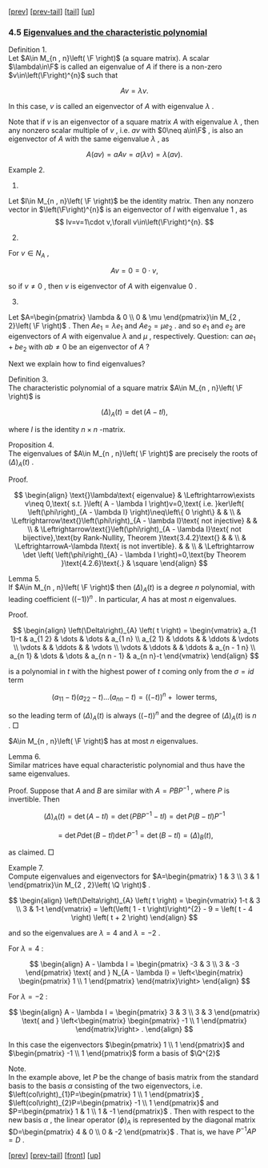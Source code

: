 [[prev](MA10210se19.html)] [[prev-tail](MA10210se19.html#tailMA10210se19.html)] [[tail](#tailMA10210se20.html)] [[up](MA10210ch4.html#MA10210se20.html)]

### 4.5 [Eigenvalues and the characteristic polynomial](MA10210.html#QQ2-26-39)

Definition 1.  
Let $A\in M_{n , n}\left( \F \right)$ (a square matrix). A scalar $\lambda\in\F$ is called an eigenvalue of $A$ if there is a non-zero $v\in\left(\F\right)^{n}$ such that

$$
A v = \lambda v .
$$

In this case, $v$ is called an eigenvector of $A$ with eigenvalue $\lambda$ .

Note that if $v$ is an eigenvector of a square matrix $A$ with eigenvalue $\lambda$ , then any nonzero scalar multiple of $v$ , i.e. $av$ with $0\neq a\in\F$ , is also an eigenvector of $A$ with the same eigenvalue $\lambda$ , as

$$
A \left( a v \right) = a A v = a \left( \lambda v \right) = \lambda \left( a v \right) .
$$

Example 2.  

1.

Let $I\in M_{n , n}\left( \F \right)$ be the identity matrix. Then any nonzero vector in $\left(\F\right)^{n}$ is an eigenvector of $I$ with eigenvalue $1$ , as 
$$
Iv=v=1\cdot v,\forall v\in\left(\F\right)^{n}.
$$

2.

For $v\in N_{A}$ ,

$$
A v = 0 = 0 \cdot v ,
$$

so if $v\neq 0$ , then $v$ is eigenvector of $A$ with eigenvalue $0$ .

3.

Let $A=\begin{pmatrix} \lambda & 0 \\ 0 & \mu \end{pmatrix}\in M_{2 , 2}\left( \F \right)$ . Then $Ae_{1}=\lambda e_{1}$ and $Ae_{2}=\mu e_{2}$ . and so $e_{1}$ and $e_{2}$ are eigenvectors of $A$ with eigenvalue $\lambda$ and $\mu$ , respectively. Question: can $ae_{1}+be_{2}$ with $ab\neq 0$ be an eigenvector of $A$ ?

Next we explain how to find eigenvalues?

Definition 3.  
The characteristic polynomial of a square matrix $A\in M_{n , n}\left( \F \right)$ is

$$
\left(\Delta\right)_{A} \left( t \right) =  \det  \left( A - t I \right) ,
$$

where $I$ is the identity $n\times n$ -matrix.

Proposition 4.  
The eigenvalues of $A\in M_{n , n}\left( \F \right)$ are precisely the roots of $\left(\Delta\right)_{A}\left( t \right)$ .

Proof.

$$
\begin{align}
\text{}\lambda\text{ eigenvalue} & \Leftrightarrow\exists v\neq 0,\text{ s.t. }\left( A - \lambda I \right)v=0,\text{ i.e. }ker\left( \left(\phi\right)_{A - \lambda I} \right)\neq\left\{ 0 \right\} & & \\ & \Leftrightarrow\text{}\left(\phi\right)_{A - \lambda I}\text{ not injective} & & \\ & \Leftrightarrow\text{}\left(\phi\right)_{A - \lambda I}\text{ not bijective},\text{by Rank-Nullity, Theorem }\text{3.4.2}\text{} & & \\ & \LeftrightarrowA-\lambda I\text{ is not invertible}. & & \\ & \Leftrightarrow \det \left( \left(\phi\right)_{A} - \lambda I \right)=0,\text{by Theorem }\text{4.2.6}\text{.} & \square
\end{align}
$$

Lemma 5.  
If $A\in M_{n , n}\left( \F \right)$ then $\left(\Delta\right)_{A}\left( t \right)$ is a degree $n$ polynomial, with leading coefficient $\left(\left( - 1 \right)\right)^{n}$ . In particular, $A$ has at most $n$ eigenvalues.

Proof.

$$
\begin{align}
\left(\Delta\right)_{A} \left( t \right) = \begin{vmatrix} a_{1 1}-t & a_{1 2} & \dots  & \dots  & a_{1 n} \\ a_{2 1} & \ddots & & \ddots & \vdots \\ \vdots & & \ddots & & \vdots \\ \vdots & \ddots & & \ddots & a_{n - 1 n} \\ a_{n 1} & \dots  & \dots  & a_{n n - 1} & a_{n n}-t \end{vmatrix}
\end{align}
$$

is a polynomial in $t$ with the highest power of $t$ coming only from the $\sigma=id$ term

$$
\left( a_{1 1} - t \right) \left( a_{2 2} - t \right) \dots  \left( a_{n n} - t \right) = \left(\left( - t \right)\right)^{n} + \text{ lower terms} ,
$$

so the leading term of $\left(\Delta\right)_{A}\left( t \right)$ is always $\left(\left( - t \right)\right)^{n}$ and the degree of $\left(\Delta\right)_{A}\left( t \right)$ is $n$ . □

$A\in M_{n , n}\left( \F \right)$ has at most $n$ eigenvalues.

Lemma 6.  
Similar matrices have equal characteristic polynomial and thus have the same eigenvalues.

Proof. Suppose that $A$ and $B$ are similar with $A=PBP^{- 1}$ , where $P$ is invertible. Then

$$
\left(\Delta\right)_{A}\left( t \right)= \det \left( A - t I \right)= \det \left( P B P^{- 1} - t I \right)= \det P\left( B - t I \right)P^{- 1}
$$

$$
= \det P \det \left( B - t I \right) \det P^{- 1}= \det \left( B - t I \right)=\left(\Delta\right)_{B}\left( t \right),
$$

as claimed. □

Example 7.  
Compute eigenvalues and eigenvectors for $A=\begin{pmatrix} 1 & 3 \\ 3 & 1 \end{pmatrix}\in M_{2 , 2}\left( \Q \right)$ .

$$
\begin{align}
\left(\Delta\right)_{A} \left( t \right) = \begin{vmatrix} 1-t & 3 \\ 3 & 1-t \end{vmatrix} = \left(\left( 1 - t \right)\right)^{2} - 9 = \left( t - 4 \right) \left( t + 2 \right)
\end{align}
$$

and so the eigenvalues are $\lambda=4$ and $\lambda=-2$ .

For $\lambda=4$ :

$$
\begin{align}
A - \lambda I = \begin{pmatrix} -3 & 3 \\ 3 & -3 \end{pmatrix} \text{ and } N_{A - \lambda I} = \left<\begin{matrix} \begin{pmatrix} 1 \\ 1 \end{pmatrix} \end{matrix}\right>
\end{align}
$$

For $\lambda=-2$ :

$$
\begin{align}
A - \lambda I = \begin{pmatrix} 3 & 3 \\ 3 & 3 \end{pmatrix} \text{ and } \left<\begin{matrix} \begin{pmatrix} -1 \\ 1 \end{pmatrix} \end{matrix}\right> .
\end{align}
$$

In this case the eigenvectors $\begin{pmatrix} 1 \\ 1 \end{pmatrix}$ and $\begin{pmatrix} -1 \\ 1 \end{pmatrix}$ form a basis of $\Q^{2}$

Note.  
In the example above, let $P$ be the change of basis matrix from the standard basis to the basis $\alpha$ consisting of the two eigenvectors, i.e. $\left(col\right)_{1}P=\begin{pmatrix} 1 \\ 1 \end{pmatrix}$ , $\left(col\right)_{2}P=\begin{pmatrix} -1 \\ 1 \end{pmatrix}$ and $P=\begin{pmatrix} 1 & 1 \\ 1 & -1 \end{pmatrix}$ . Then with respect to the new basis $\alpha$ , the linear operator $\left(\phi\right)_{A}$ is represented by the diagonal matrix $D=\begin{pmatrix} 4 & 0 \\ 0 & -2 \end{pmatrix}$ . That is, we have $P^{- 1}AP=D$ .

[[prev](MA10210se19.html)] [[prev-tail](MA10210se19.html#tailMA10210se19.html)] [[front](MA10210se20.html)] [[up](MA10210ch4.html#MA10210se20.html)]
